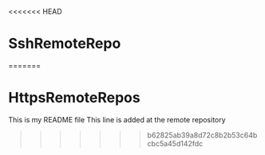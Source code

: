 <<<<<<< HEAD
# SshRemoteRepo
=======
# HttpsRemoteRepos
This is my README file
This line is added at the remote repository
>>>>>>> b62825ab39a8d72c8b2b53c64bcbc5a45d142fdc
